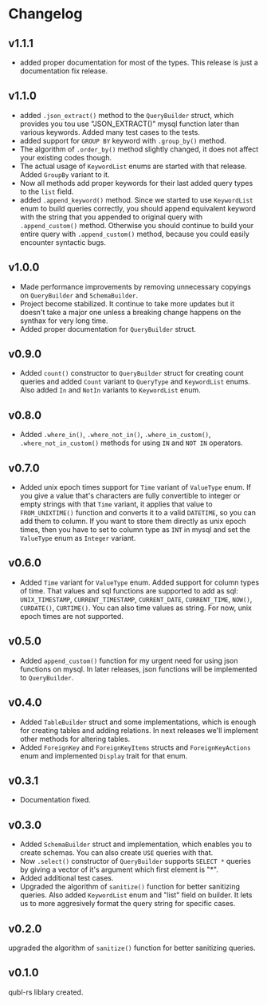 # Changelog

## v1.1.1

- added proper documentation for most of the types. This release is just a documentation fix release.

## v1.1.0

- added `.json_extract()` method to the `QueryBuilder` struct, which provides you tou use "JSON_EXTRACT()" mysql function later than various keywords. Added many test cases to the tests.
- added support for `GROUP BY` keyword with `.group_by()` method.
- The algorithm of `.order_by()` method slightly changed, it does not affect your existing codes though.
- The actual usage of `KeywordList` enums are started with that release. Added `GroupBy` variant to it.
- Now all methods add proper keywords for their last added query types to the `list` field.
- added `.append_keyword()` method. Since we started to use `KeywordList` enum to build queries correctly, you should append equivalent keyword with the string that you appended to original query with `.append_custom()` method. Otherwise you should continue to build your entire query with `.append_custom()` method, because you could easily encounter syntactic bugs.

## v1.0.0

- Made performance improvements by removing unnecessary copyings on `QueryBuilder` and `SchemaBuilder`.
- Project become stabilized. It continue to take more updates but it doesn't take a major one unless a breaking change happens on the synthax for very long time.
- Added proper documentation for `QueryBuilder` struct.

## v0.9.0

- Added `count()` constructor to `QueryBuilder` struct for creating count queries and added `Count` variant to `QueryType` and `KeywordList` enums. Also added `In` and `NotIn` variants to `KeywordList` enum.

## v0.8.0

- Added `.where_in()`, `.where_not_in()`, `.where_in_custom()`, `.where_not_in_custom()` methods for using `IN` and `NOT IN` operators.

## v0.7.0

- Added unix epoch times support for `Time` variant of `ValueType` enum. If you give a value that's characters are fully convertible to integer or empty strings with that `Time` variant, it applies that value to `FROM_UNIXTIME()` function and converts it to a valid `DATETIME`, so you can add them to column. If you want to store them directly as unix epoch times, then you have to set to column type as `INT` in mysql and set the `ValueType` enum as `Integer` variant.

## v0.6.0

- Added `Time` variant for `ValueType` enum. Added support for column types of time. That values and sql functions are supported to add as sql: `UNIX_TIMESTAMP`, `CURRENT_TIMESTAMP`, `CURRENT_DATE`, `CURRENT_TIME`, `NOW()`, `CURDATE()`, `CURTIME()`. You can also time values as string. For now, unix epoch times are not supported.

## v0.5.0

- Added `append_custom()` function for my urgent need for using json functions on mysql. In later releases, json functions will be implemented to `QueryBuilder`.

## v0.4.0

- Added `TableBuilder` struct and some implementations, which is enough for creating tables and adding relations. In next releases we'll implement other methods for altering tables.
- Added `ForeignKey` and `ForeignKeyItems` structs and `ForeignKeyActions` enum and implemented `Display` trait for that enum.

## v0.3.1

- Documentation fixed.

## v0.3.0

- Added `SchemaBuilder` struct and implementation, which enables you to create schemas. You can also create `USE` queries with that.
- Now `.select()` constructor of `QueryBuilder` supports `SELECT *` queries by giving a vector of it's argument which first element is "*".
- Added additional test cases.
- Upgraded the algorithm of `sanitize()` function for better sanitizing queries. Also added `KeywordList` enum and "list" field on builder. It lets us to more aggresively format the query string for specific cases.

## v0.2.0

upgraded the algorithm of `sanitize()` function for better sanitizing queries.

## v0.1.0

qubl-rs liblary created.
